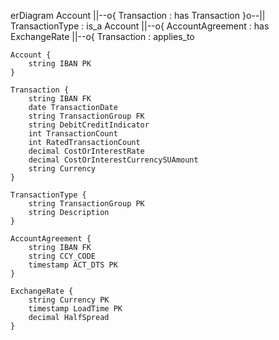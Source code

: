 erDiagram
    Account ||--o{ Transaction : has
    Transaction }o--|| TransactionType : is_a
    Account ||--o{ AccountAgreement : has
    ExchangeRate ||--o{ Transaction : applies_to

    Account {
        string IBAN PK
    }

    Transaction {
        string IBAN FK
        date TransactionDate
        string TransactionGroup FK
        string DebitCreditIndicator
        int TransactionCount
        int RatedTransactionCount
        decimal CostOrInterestRate
        decimal CostOrInterestCurrencySUAmount
        string Currency
    }

    TransactionType {
        string TransactionGroup PK
        string Description
    }

    AccountAgreement {
        string IBAN FK
        string CCY_CODE
        timestamp ACT_DTS PK
    }

    ExchangeRate {
        string Currency PK
        timestamp LoadTime PK
        decimal HalfSpread
    }
